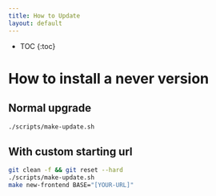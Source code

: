 ```yaml
---
title: How to Update
layout: default
---
```


* TOC
{:toc}

# How to install a never version

## Normal upgrade

```bash
./scripts/make-update.sh
```

## With custom starting url

```bash
git clean -f && git reset --hard
./scripts/make-update.sh
make new-frontend BASE="[YOUR-URL]"
```
